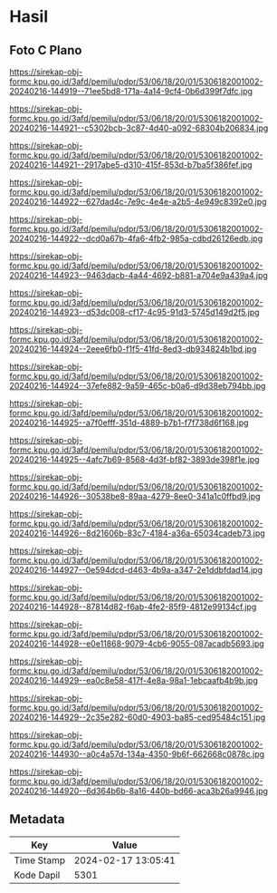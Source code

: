 # Hasil

## Foto C Plano

https://sirekap-obj-formc.kpu.go.id/3afd/pemilu/pdpr/53/06/18/20/01/5306182001002-20240216-144919--71ee5bd8-171a-4a14-9cf4-0b6d399f7dfc.jpg

https://sirekap-obj-formc.kpu.go.id/3afd/pemilu/pdpr/53/06/18/20/01/5306182001002-20240216-144921--c5302bcb-3c87-4d40-a092-68304b206834.jpg

https://sirekap-obj-formc.kpu.go.id/3afd/pemilu/pdpr/53/06/18/20/01/5306182001002-20240216-144921--2917abe5-d310-415f-853d-b7ba5f386fef.jpg

https://sirekap-obj-formc.kpu.go.id/3afd/pemilu/pdpr/53/06/18/20/01/5306182001002-20240216-144922--627dad4c-7e9c-4e4e-a2b5-4e949c8392e0.jpg

https://sirekap-obj-formc.kpu.go.id/3afd/pemilu/pdpr/53/06/18/20/01/5306182001002-20240216-144922--dcd0a67b-4fa6-4fb2-985a-cdbd26126edb.jpg

https://sirekap-obj-formc.kpu.go.id/3afd/pemilu/pdpr/53/06/18/20/01/5306182001002-20240216-144923--9463dacb-4a44-4692-b881-a704e9a439a4.jpg

https://sirekap-obj-formc.kpu.go.id/3afd/pemilu/pdpr/53/06/18/20/01/5306182001002-20240216-144923--d53dc008-cf17-4c95-91d3-5745d149d2f5.jpg

https://sirekap-obj-formc.kpu.go.id/3afd/pemilu/pdpr/53/06/18/20/01/5306182001002-20240216-144924--2eee6fb0-f1f5-41fd-8ed3-db934824b1bd.jpg

https://sirekap-obj-formc.kpu.go.id/3afd/pemilu/pdpr/53/06/18/20/01/5306182001002-20240216-144924--37efe882-9a59-465c-b0a6-d9d38eb794bb.jpg

https://sirekap-obj-formc.kpu.go.id/3afd/pemilu/pdpr/53/06/18/20/01/5306182001002-20240216-144925--a7f0efff-351d-4889-b7b1-f7f738d6f168.jpg

https://sirekap-obj-formc.kpu.go.id/3afd/pemilu/pdpr/53/06/18/20/01/5306182001002-20240216-144925--4afc7b69-8568-4d3f-bf82-3893de398f1e.jpg

https://sirekap-obj-formc.kpu.go.id/3afd/pemilu/pdpr/53/06/18/20/01/5306182001002-20240216-144926--30538be8-89aa-4279-8ee0-341a1c0ffbd9.jpg

https://sirekap-obj-formc.kpu.go.id/3afd/pemilu/pdpr/53/06/18/20/01/5306182001002-20240216-144926--8d21606b-83c7-4184-a36a-65034cadeb73.jpg

https://sirekap-obj-formc.kpu.go.id/3afd/pemilu/pdpr/53/06/18/20/01/5306182001002-20240216-144927--0e594dcd-d463-4b9a-a347-2e1ddbfdad14.jpg

https://sirekap-obj-formc.kpu.go.id/3afd/pemilu/pdpr/53/06/18/20/01/5306182001002-20240216-144928--87814d82-f6ab-4fe2-85f9-4812e99134cf.jpg

https://sirekap-obj-formc.kpu.go.id/3afd/pemilu/pdpr/53/06/18/20/01/5306182001002-20240216-144928--e0e11868-9079-4cb6-9055-087acadb5693.jpg

https://sirekap-obj-formc.kpu.go.id/3afd/pemilu/pdpr/53/06/18/20/01/5306182001002-20240216-144929--ea0c8e58-417f-4e8a-98a1-1ebcaafb4b9b.jpg

https://sirekap-obj-formc.kpu.go.id/3afd/pemilu/pdpr/53/06/18/20/01/5306182001002-20240216-144929--2c35e282-60d0-4903-ba85-ced95484c151.jpg

https://sirekap-obj-formc.kpu.go.id/3afd/pemilu/pdpr/53/06/18/20/01/5306182001002-20240216-144930--a0c4a57d-134a-4350-9b6f-662668c0878c.jpg

https://sirekap-obj-formc.kpu.go.id/3afd/pemilu/pdpr/53/06/18/20/01/5306182001002-20240216-144920--6d364b6b-8a16-440b-bd66-aca3b26a9946.jpg


## Metadata

| Key        | Value               |
| ---------- | ------------------- |
| Time Stamp | 2024-02-17 13:05:41 |
| Kode Dapil | 5301                |



